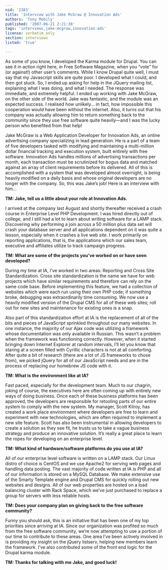 ```yaml
---
nid: '2383'
title: 'Interview with Jake McGraw @ Innovation Ads'
authors: 'Tony Mobily'
published: '2007-06-21 2:21:38'
tags: 'interviews,jake-mcgraw,innovation-ads'
license: verbatim_only
section: interviews
listed: 'true'

---
```

As some of you know, I developed the Karma module for Drupal. You can see it in action right here, in Free Software Magazine, when you “vote” for (or against!) other user’s comments. While I know Drupal quite well, I must say that my Javascript skills are quite poor. I developed what I could, and then got stuck. So, I ended up asking for help in the JQuery mailing list, explaining what I was doing, and what I needed. The response was immediate, and extremely helpful. I ended up working with Jake McGraw, on the other side of the world. Jake was fantastic, and the module was an expected success. I realised how unlikely... in fact, how impossible this cooperation would have been without the internet. Also, it turns out that his company was actually allowing him to return something back to the community since they use free software quite heavily—and I was the lucky person who benefited from that help!

Jake McGraw is a Web Application Developer for Innovation Ads, an online advertising company specializing in lead generation. He is a part of a team of five developers tasked with modifying and maintaining a multi-million dollar financial tracking and execution system, built entirely with free software. Innovation Ads handles millions of advertising transactions per month, each transaction must be scrutinized for bogus data and matched against an array of client requirements before its delivered. All of this is accomplished with a system that was developed almost overnight, is being heavily modified on a daily basis and whose original developers are no longer with the company. So, this was Jake’s job! Here is an interview with him...

**TM: Jake, tell us a little about your role at Innovation Ads.**

I arrived at the company last August and shortly thereafter received a crash course in Enterprise Level PHP Development. I was hired directly out of college, and I still had a lot to learn about writing software for a LAMP stack. Discovering why performing a join across a 50 million plus data set will crash your database server and all applications dependent on it was quite a lesson, especially when it crashes a live web site. I work primarily on reporting applications, that is, the applications which our sales team, executive and affiliates utilize to track campaign progress.

**TM: What are some of the projects you’ve worked on or have seen developed?**

During my time at IA, I’ve worked in two areas: Reporting and Cross Site Standardization. Cross site standardization is the name we have for web projects which have similar requirements and therefore can rely on the same code base. Before implementing this feature, we had a collection of websites which were each run using their own PHP code; if something broke, debugging was extraordinarily time consuming. We now use a heavily modified version of the Drupal CMS for all of these web sites; roll out for new sites and maintenance for existing ones is a snap.

Also part of this standardization effort at IA is the replacement of all of the bits and pieces of JavaScript sprinkled throughout our many websites. In one instance, the majority of our Ajax code was utilizing a framework whose documentation was only available in Russian. This wasn’t a problem when the framework was functioning correctly. However, when it started bringing down Internet Explorer at random intervals, I’ll let you know that staring at a screen filled with Cyrillic characters is not at all comforting. After quite a bit of research (there are a lot of JS frameworks to chose from), we picked jQuery for all of our JavaScript needs and are in the process of replacing our homebrew JS code with it.

**TM: What is the environment like at IA?**

Fast paced, especially for the development team. Much to our chagrin, joking of course, the executives here are often coming up with entirely new ways of doing business. Once each of these business platforms has been approved, the developers are responsible for retooling parts of our entire system to comply with the new system. My manager, Scott Kilroy, has created a work place environment where developers are free to learn and experiment with new technologies, which are often required to implement a new site feature. Scott has also been instrumental in allowing developers to create a solution as they see fit, he trusts us to take a vague business strategy and produce an innovative solution. It’s really a great place to learn the ropes for developing on an enterprise level.

**TM: What kind of hardware/software platforms do you use at IA?**

All of our enterprise level software is written on a LAMP stack. Our Linux distro of choice is CentOS and we use Apache2 for serving web pages and handling data posting. The vast majority of code written at IA is PHP and all of our information is stored on a MySQL Database. We make extensive use of the Smarty Template engine and Drupal CMS for quickly rolling out new websites and designs. All of our web properties are hosted on a load balancing cluster with Rack Space, which we’ve just purchased to replace a group for servers with less reliable hosts.

**TM: Does your company plan on giving back to the free software community?**

Funny you should ask, this is an initiative that has been one of my top priorities since arriving at IA. Since our organization was profited so much from the free software community, we’re now attempting to use a portion of our time to contribute to these areas. One area I’ve been actively involved in is providing my insight on the jQuery listserv, helping new members learn the framework. I’ve also contributed some of the front end logic for the Drupal karma module.

**TM: Thanks for talking with me Jake, and good luck!**

